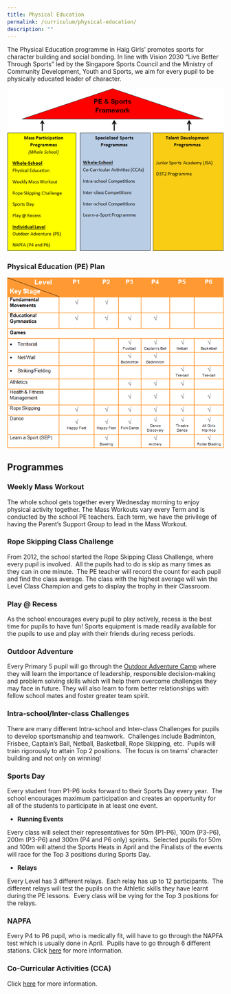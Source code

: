 ```yaml
---
title: Physical Education
permalink: /curriculum/physical-education/
description: ""
---
```



The Physical Education programme in Haig Girls’ promotes sports for character building and social bonding. In line with Vision 2030 “Live Better Through Sports” led by the Singapore Sports Council and the Ministry of Community Development, Youth and Sports, we aim for every pupil to be physically educated leader of character.

  
![](/images/pe1.png)

 
### Physical Education (PE) Plan
![](/images/pe2.png)

Programmes
----------

### Weekly Mass Workout

The whole school gets together every Wednesday morning to enjoy physical activity together. The Mass Workouts vary every Term and is conducted by the school PE teachers. Each term, we have the privilege of having the Parent’s Support Group to lead in the Mass Workout.

  

### Rope Skipping Class Challenge

From 2012, the school started the Rope Skipping Class Challenge, where every pupil is involved.  All the pupils had to do is skip as many times as they can in one minute.  The PE teacher will record the count for each pupil and find the class average. The class with the highest average will win the Level Class Champion and gets to display the trophy in their Classroom.  

  

### Play @ Recess

As the school encourages every pupil to play actively, recess is the best time for pupils to have fun! Sports equipment is made readily available for the pupils to use and play with their friends during recess periods.  

  

### Outdoor Adventure

Every Primary 5 pupil will go through the [Outdoor Adventure Camp](https://drive.google.com/drive/folders/1jlrXwjhk1DyiLCJr3SMoiZjSt9yKXvO5) where they will learn the importance of leadership, responsible decision-making and problem solving skills which will help them overcome challenges they may face in future. They will also learn to form better relationships with fellow school mates and foster greater team spirit.

  

### Intra-school/Inter-class Challenges

There are many different Intra-school and Inter-class Challenges for pupils to develop sportsmanship and teamwork.  Challenges include Badminton, Frisbee, Captain’s Ball, Netball, Basketball, Rope Skipping, etc.  Pupils will train rigorously to attain Top 2 positions.  The focus is on teams’ character building and not only on winning!

  

### Sports Day

Every student from P1-P6 looks forward to their Sports Day every year.  The school encourages maximum participation and creates an opportunity for all of the students to participate in at least one event.

*   **Running Events**  
    

Every class will select their representatives for 50m (P1-P6), 100m (P3-P6), 200m (P3-P6) and 300m (P4 and P6 only) sprints.  Selected pupils for 50m and 100m will attend the Sports Heats in April and the Finalists of the events will race for the Top 3 positions during Sports Day.

  

*   **Relays**  
    

Every Level has 3 different relays.  Each relay has up to 12 participants.  The different relays will test the pupils on the Athletic skills they have learnt during the PE lessons.  Every class will be vying for the Top 3 positions for the relays.
  

### NAPFA

Every P4 to P6 pupil, who is medically fit, will have to go through the NAPFA test which is usually done in April.  Pupils have to go through 6 different stations. Click [here](/files/NAPFA.pdf) for more information.

  

### Co-Curricular Activities (CCA)

Click [here](/hgs-experience/Co-Curricular-Activities/ccas/) for more information.